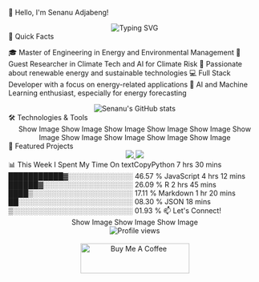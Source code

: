 👋 Hello, I'm Senanu Adjabeng!
<div align="center">
  <img src="https://readme-typing-svg.herokuapp.com?font=Fira+Code&pause=1000&color=6495ED&center=true&vCenter=true&width=435&lines=Master+of+Engineering;Renewable+Energy+Enthusiast;Full+Stack+Developer;AI+%26+Machine+Learning+Practitioner" alt="Typing SVG" />
</div>
🚀 Quick Facts

🎓 Master of Engineering in Energy and Environmental Management
💼 Guest Researcher in Climate Tech and AI for Climate Risk
🌱 Passionate about renewable energy and sustainable technologies
💻 Full Stack Developer with a focus on energy-related applications
🤖 AI and Machine Learning enthusiast, especially for energy forecasting

<div align="center">
  <img src="https://github-readme-stats.vercel.app/api?username=senanuadjabeng&show_icons=true&theme=tokyonight" alt="Senanu's GitHub stats" />
</div>
🛠️ Technologies & Tools
<div align="center">
Show Image
Show Image
Show Image
Show Image
Show Image
Show Image
Show Image
Show Image
Show Image
Show Image
</div>
🌟 Featured Projects
<div align="center">
  <a href="https://github.com/Senalniho/Ontario_Demand_Forecast">
    <img src="https://github-readme-stats.vercel.app/api/pin/?username=Senalniho&repo=Ontario_Demand_Forecast&theme=tokyonight" />
  </a>
  <a href="https://senstate.up.railway.app/">
    <img src="https://github-readme-stats.vercel.app/api/pin/?username=Senalniho&repo=Senstate&theme=tokyonight" />
  </a>
</div>
📊 This Week I Spent My Time On
<!--START_SECTION:waka-->
textCopyPython       7 hrs 30 mins   ███████████▓░░░░░░░░░░░░░   46.57 % 
JavaScript   4 hrs 12 mins   ██████▓░░░░░░░░░░░░░░░░░░   26.09 % 
R            2 hrs 45 mins   ████▒░░░░░░░░░░░░░░░░░░░░   17.11 % 
Markdown     1 hr 20 mins    ██░░░░░░░░░░░░░░░░░░░░░░░   08.30 % 
JSON         18 mins         ▒░░░░░░░░░░░░░░░░░░░░░░░░   01.93 %
<!--END_SECTION:waka-->
📫 Let's Connect!
<div align="center">
Show Image
Show Image
Show Image
</div>

<div align="center">
  <img src="https://komarev.com/ghpvc/?username=senanuadjabeng&color=blueviolet" alt="Profile views" />
  <br><br>
  <a href="https://www.buymeacoffee.com/senanuadjabeng" target="_blank"><img src="https://cdn.buymeacoffee.com/buttons/v2/default-yellow.png" alt="Buy Me A Coffee" style="height: 60px !important;width: 217px !important;" ></a>
</div>
